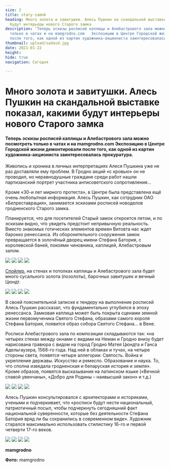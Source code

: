 ```yaml
---
size: 2
title: stary-zamok
heading: Много золота и завитушки. Алесь Пушкин на скандальной выставке показал, какими
  будут интерьеры нового Старого замка
description: 'Теперь эскизы росписей каплицы и Алебастрового зала можно посмотреть
  только в чатах и на mamgrodno.com   Экспозицию в Центре Городской жизни демонтировали
  после того, как одной из картин художника-акциониста заинтересовалась прокуратура. '
thumbnail: upload/sadasd.jpg
date: 2021-01-22
height: 
hide: true
navigation: Сегодня

---
```

# **Много золота и завитушки. Алесь Пушкин на скандальной выставке показал, какими будут интерьеры нового Старого замка**

#### Теперь эскизы росписей каплицы и Алебастрового зала можно посмотреть только в чатах и на **mamgrodno.com**   Экспозицию в Центре Городской жизни демонтировали после того, как одной из картин художника-акциониста заинтересовалась прокуратура. 

Живопись и хроника в личных интерпретациях Алеся Пушкина уже не раз доставляли ему проблем. В Гродно акций «с кровью» он не проводил, но неравнодушные граждане среди работ нашли партизанский портрет участника антисоветского сопротивления… 

Кроме «30-и лет мирного протеста», в Центре была представлена ещё очень любопытная информация. Алесь Пушкин, как сотрудник ОАО «Белреставрация», занимается эскизами росписей новоделов гродненского Старого замка. 

Планируется, что для посетителей Старый замок откроется летом, и по эскизам видно, что увидеть предстоит непривычную реальность. Вместо знакомых готических элементов времен Витовта нас ждет барокко ренессанса.  Из оборонительного сооружения замок превращается в золочёный дворец имени Стефана Батория, с королевской баней, покоями чиновника, каплицей, Алебастровым залом. 

<div class="gallery4">
<!-- Смените gallery2 на gallery3 или gallery4, цифра определяет количество картинок в одном ряду -->
<a href="https://imgur.com/qbX06pY"><img src="https://i.imgur.com/qbX06pY.jpg"></a>
<a href="https://imgur.com/gcE9UlT"><img src="https://i.imgur.com/gcE9UlT.jpg"></a>
<a href="https://imgur.com/x3OQgLe"><img src="https://i.imgur.com/x3OQgLe.jpg"></a>
<a href="https://imgur.com/6r6QXEB"><img src="https://i.imgur.com/6r6QXEB.jpg"></a>
</div>

[Спойлер](https://www.youtube.com/watch?v=zsJ6Jf-rnLY), на стенах и потолках каплицы и Алебастрового зала будет много сусального золота (позолоты), барочных завитушек и вечный Цюндт.

<div class="gallery4">
<!-- Смените gallery2 на gallery3 или gallery4, цифра определяет количество картинок в одном ряду -->
<a href="https://imgur.com/m6Rb7lt"><img src="https://i.imgur.com/m6Rb7lt.jpg"></a>
<a href="https://imgur.com/dh6P46j"><img src="https://i.imgur.com/dh6P46j.jpg"></a>
<a href="https://imgur.com/oxTjjIy"><img src="https://i.imgur.com/oxTjjIy.jpg"></a>
<a href="https://imgur.com/c2M5VhG"><img src="https://i.imgur.com/c2M5VhG.jpg"></a>
</div>

В своей пояснительной записке к тендеру на выполнение росписей Алесь Пушкин рассказал, что фундаментально углубился в эпоху ренессанса.  Замковая каплица может быть покрыта сценами земной жизни первомученика Святого Стефана, образами самого короля Стефана Батория, появится образ собора Святого Стефана… в Вене.

Росписи Алебастрового зала по композиции складываются так: «на четырех стенах между окнами с видами на Неман и Гродно внизу будет нарисована гравюра с видом на город Гродно Матея Цюндта и Ганса Адельгаузера, 1568-го года. Над ней в облаках и тучах, на четыре стороны света, появятся четыре аллегории: Святость. Война и укрепление державы. Искусство и ремесло. Образование и наука.  То, что сполна изведала гродненская и беларуская история и земля». Кроме образов, появятся высказывания на латинском языке («Вечной славой увенчаны», «Добро для Родины – наивысший закон» и т.д.)  

<div class="gallery4">
<!-- Смените gallery2 на gallery3 или gallery4, цифра определяет количество картинок в одном ряду -->
<a href="https://imgur.com/yCvowUm"><img src="https://i.imgur.com/yCvowUm.jpg"></a>
<a href="https://imgur.com/6oggoK0"><img src="https://i.imgur.com/6oggoK0.jpg"></a>
<a href="https://imgur.com/wCvRsGj"><img src="https://i.imgur.com/wCvRsGj.jpg"></a>
<a href="https://imgur.com/Ee2r2nT"><img src="https://i.imgur.com/Ee2r2nT.jpg"></a>
</div>

Алесь Пушкин консультировался с архитекторами и историками, учеными и подчеркивает, что «росписи будут нести национальный, патриотичный посыл, чтобы подчеркнуть сегодняшний факт национальной суверенности, которые без деятельности Стефана Батория вряд ли бы сохранились в современном виде».  Художник старался максимально использовать стилистику 16-го и первой четверти 17-го веков.

<div class="gallery4">
<!-- Смените gallery2 на gallery3 или gallery4, цифра определяет количество картинок в одном ряду -->
<a href="https://imgur.com/qs2N1Tw"><img src="https://i.imgur.com/qs2N1Tw.jpg"></a>
<a href="https://imgur.com/Z6VCYyx"><img src="https://i.imgur.com/Z6VCYyx.jpg"></a>
<a href="https://imgur.com/DhHuMxa"><img src="https://i.imgur.com/DhHuMxa.jpg"></a>
<a href="https://imgur.com/UNnZdIi"><img src="https://i.imgur.com/UNnZdIi.jpg"></a>
</div>

**mamgrodno**

**Фото:** mamgrodno